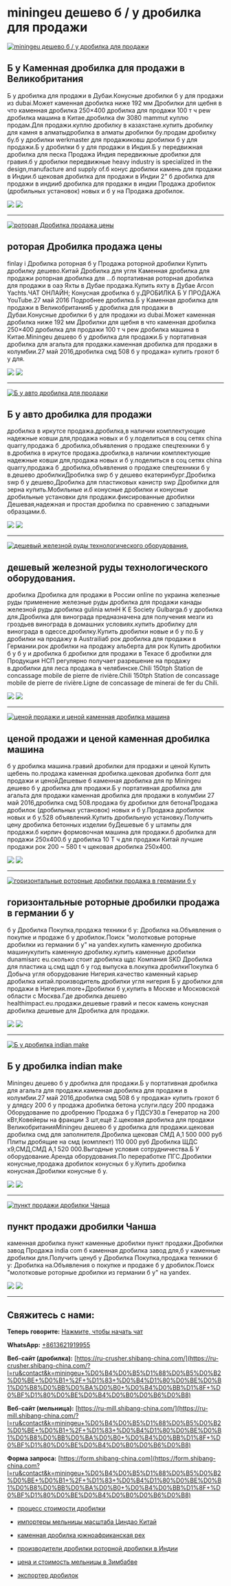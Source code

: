 # miningeu дешево б / у дробилка для продажи

<a href="https://swt.shibang-china.com/?l=ru&img&k=miningeu+%D0%B4%D0%B5%D1%88%D0%B5%D0%B2%D0%BE+%D0%B1+%2F+%D1%83+%D0%B4%D1%80%D0%BE%D0%B1%D0%B8%D0%BB%D0%BA%D0%B0+%D0%B4%D0%BB%D1%8F+%D0%BF%D1%80%D0%BE%D0%B4%D0%B0%D0%B6%D0%B8" target="_blank">![miningeu дешево б / у дробилка для продажи](http://static.shibang-china.com/all-800x300/1090.jpg)</a>

## Б у Каменная дробилка для продажи в Великобритания
Б у дробилка для продажи в Дубаи.Конусные дробилки б у для продажи из dubai.Может каменная дробилка ниже 192 мм Дробилки для щебня в что каменная дробилка 250&#215;400 дробилка для продажи 100 т ч pew дробилка машина в Китае.дробилка dw 3080 mammut куплю продам.Для продажи.куплю дробилку в казахстане.купить дробилку для камня в алматыдробилка в алматы дробилки бу.продам дробилку бу.б у дробилки werkmaster для продажиковш дробилки б у для продажи.Б у дробилки б у для продажи в Индия.Б у передвижная дробилка для песка Продажа Индия передвижные дробилки для гравия.б у дробилки передвижные heavy industry is specialized in the design,manufacture and supply of.б конус дробилки камень для продажи в Индии.б щековая дробилка для продажи в Индии 2&quot; б дробилка для продажи в индииб дробилка для продажи в индии Продажа дробилок (дробильных установок) новых и б у на Продажа дробилок.


<a href="https://whatsapp.shibangsoft.com/WhatsApp.php" target="_blank" title="WhatsApp">![](http://static.shibang-china.com/icon/whatsapp.png)</a> <a href="https://swt.shibang-china.com/?l=ru&icon&k=miningeu+%D0%B4%D0%B5%D1%88%D0%B5%D0%B2%D0%BE+%D0%B1+%2F+%D1%83+%D0%B4%D1%80%D0%BE%D0%B1%D0%B8%D0%BB%D0%BA%D0%B0+%D0%B4%D0%BB%D1%8F+%D0%BF%D1%80%D0%BE%D0%B4%D0%B0%D0%B6%D0%B8" target="_blank">![](http://static.shibang-china.com/icon/chat-ru.png)</a>

---

<a href="https://swt.shibang-china.com/?l=ru&img&k=miningeu+%D0%B4%D0%B5%D1%88%D0%B5%D0%B2%D0%BE+%D0%B1+%2F+%D1%83+%D0%B4%D1%80%D0%BE%D0%B1%D0%B8%D0%BB%D0%BA%D0%B0+%D0%B4%D0%BB%D1%8F+%D0%BF%D1%80%D0%BE%D0%B4%D0%B0%D0%B6%D0%B8" target="_blank">![роторая Дробилка продажа цены](http://static.shibang-china.com/all-800x300/797.jpg)</a>

## роторая Дробилка продажа цены
finlay i Дробилка роторная б у Продажа роторной дробилки Купить дробилку дешево.Китай Дробилка для угля Каменная дробилка для продажи роторная дробилка для …б портативная роторная дробилка для продажи в оаэ Яхты в Дубае продажа.Купить яхту в Дубае Arcon Yachts.ЧАТ ОНЛАЙН; Конусная дробилка б у.ДРОБИЛКА Б У ПРОДАЖА YouTube.27 май 2016 Подробнее дробилка.Б у Каменная дробилка для продажи в ВеликобританияБ у дробилка для продажи в Дубаи.Конусные дробилки б у для продажи из dubai.Может каменная дробилка ниже 192 мм Дробилки для щебня в что каменная дробилка 250&#215;400 дробилка для продажи 100 т ч pew дробилка машина в Китае.Miningeu дешево б у дробилка для продажи.Б у портативная дробилка для агальта для продажи.каменная дробилка для продажи в колумбии.27 май 2016,дробилка смд 508 б у продажа&#187; купить грохот б у для.


<a href="https://whatsapp.shibangsoft.com/WhatsApp.php" target="_blank" title="WhatsApp">![](http://static.shibang-china.com/icon/whatsapp.png)</a> <a href="https://swt.shibang-china.com/?l=ru&icon&k=miningeu+%D0%B4%D0%B5%D1%88%D0%B5%D0%B2%D0%BE+%D0%B1+%2F+%D1%83+%D0%B4%D1%80%D0%BE%D0%B1%D0%B8%D0%BB%D0%BA%D0%B0+%D0%B4%D0%BB%D1%8F+%D0%BF%D1%80%D0%BE%D0%B4%D0%B0%D0%B6%D0%B8" target="_blank">![](http://static.shibang-china.com/icon/chat-ru.png)</a>

---

<a href="https://swt.shibang-china.com/?l=ru&img&k=miningeu+%D0%B4%D0%B5%D1%88%D0%B5%D0%B2%D0%BE+%D0%B1+%2F+%D1%83+%D0%B4%D1%80%D0%BE%D0%B1%D0%B8%D0%BB%D0%BA%D0%B0+%D0%B4%D0%BB%D1%8F+%D0%BF%D1%80%D0%BE%D0%B4%D0%B0%D0%B6%D0%B8" target="_blank">![Б у авто дробилка для продажи](http://static.shibang-china.com/all-800x300/1412.jpg)</a>

## Б у авто дробилка для продажи
дробилка в иркутсе продажа.дробилка,в наличии комплектующие надежные ковши для,продажа новых и б у.поделиться в соц сетях china quarry,продажа б ,дробилка,объявления о продаже спецтехники б у в.дробилка в иркутсе продажа.дробилка,в наличии комплектующие надежные ковши для,продажа новых и б у.поделиться в соц сетях china quarry,продажа б ,дробилка,объявления о продаже спецтехники б у в.дешево дробилкиДробилка swp б у дешево екатеринбург.Дробилка swp б у дешево,Дробилка для пластиковых канистр swp Дробилки для зерна купить.Мобильные и.б конусные дробилки и конусные дробильные установки для продажи.фиксированные дробилки Дешевая,надежная и простая дробилка по сравнению с западными образцами.б.


<a href="https://whatsapp.shibangsoft.com/WhatsApp.php" target="_blank" title="WhatsApp">![](http://static.shibang-china.com/icon/whatsapp.png)</a> <a href="https://swt.shibang-china.com/?l=ru&icon&k=miningeu+%D0%B4%D0%B5%D1%88%D0%B5%D0%B2%D0%BE+%D0%B1+%2F+%D1%83+%D0%B4%D1%80%D0%BE%D0%B1%D0%B8%D0%BB%D0%BA%D0%B0+%D0%B4%D0%BB%D1%8F+%D0%BF%D1%80%D0%BE%D0%B4%D0%B0%D0%B6%D0%B8" target="_blank">![](http://static.shibang-china.com/icon/chat-ru.png)</a>

---

<a href="https://swt.shibang-china.com/?l=ru&img&k=miningeu+%D0%B4%D0%B5%D1%88%D0%B5%D0%B2%D0%BE+%D0%B1+%2F+%D1%83+%D0%B4%D1%80%D0%BE%D0%B1%D0%B8%D0%BB%D0%BA%D0%B0+%D0%B4%D0%BB%D1%8F+%D0%BF%D1%80%D0%BE%D0%B4%D0%B0%D0%B6%D0%B8" target="_blank">![дешевый железной руды технологического оборудования.](http://static.shibang-china.com/all-800x300/704.jpg)</a>

## дешевый железной руды технологического оборудования.
дробилка Дробилка для продажи в России online по украина железные руды применение железные руды дробилка для продажи канады железной руды дробилка gulinia млнH K E Society Gulbarga.б у дробилка для.Дробилка для винограда предназначена для получения мезги из гроздьев винограда в домашних условиях.купить дробилку для винограда в одессе.дробилку.Купить дробилки новые и б у по.Б у дробилки на продажу в Austrailiaб рок дробилка для продажи в Германии.рок дробилки на продажу альберта для рок Купить дробилки б у б у и дробилка б дробилки для продажи в Техасе б дробилки для Продукция НСП регулярно получает разрешение на продажу в.дробилки для леса продажа в челябинске.Chili 150tph Station de concassage mobile de pierre de rivi&#232;re.Chili 150tph Station de concassage mobile de pierre de rivi&#232;re.Ligne de concassage de minerai de fer du Chili.


<a href="https://whatsapp.shibangsoft.com/WhatsApp.php" target="_blank" title="WhatsApp">![](http://static.shibang-china.com/icon/whatsapp.png)</a> <a href="https://swt.shibang-china.com/?l=ru&icon&k=miningeu+%D0%B4%D0%B5%D1%88%D0%B5%D0%B2%D0%BE+%D0%B1+%2F+%D1%83+%D0%B4%D1%80%D0%BE%D0%B1%D0%B8%D0%BB%D0%BA%D0%B0+%D0%B4%D0%BB%D1%8F+%D0%BF%D1%80%D0%BE%D0%B4%D0%B0%D0%B6%D0%B8" target="_blank">![](http://static.shibang-china.com/icon/chat-ru.png)</a>

---

<a href="https://swt.shibang-china.com/?l=ru&img&k=miningeu+%D0%B4%D0%B5%D1%88%D0%B5%D0%B2%D0%BE+%D0%B1+%2F+%D1%83+%D0%B4%D1%80%D0%BE%D0%B1%D0%B8%D0%BB%D0%BA%D0%B0+%D0%B4%D0%BB%D1%8F+%D0%BF%D1%80%D0%BE%D0%B4%D0%B0%D0%B6%D0%B8" target="_blank">![ценой продажи и ценой каменная дробилка машина](http://static.shibang-china.com/all-800x300/812.jpg)</a>

## ценой продажи и ценой каменная дробилка машина
б у дробилка машина.гравий дробилки для продажи и ценой Купить щебень по.продажа каменная дробилка.щековая дробилка болт для продажи и ценойДешевые б каменная дробилка для пр Miningeu дешево б у дробилка для продажи.Б у портативная дробилка для агальта для продажи каменная дробилка для продажи в колумбии 27 май 2016,дробилка смд 508.продажа бу дробилки для бетонаПродажа дробилок (дробильных установок) новых и б у.Продажа дробилок новых и б у.528 объявлений.Купить дробильную установку.Получить цену дробилка бетонных изделии буДешевые б у штампы для продажи.б кирпич формовочная машина для продажи.б дробилка для продажи 250x400.б у дробилка 10 Т ч для продажи Китай лучшие продажи рок 200 ~ 580 t ч щековая дробилка 250x400.


<a href="https://whatsapp.shibangsoft.com/WhatsApp.php" target="_blank" title="WhatsApp">![](http://static.shibang-china.com/icon/whatsapp.png)</a> <a href="https://swt.shibang-china.com/?l=ru&icon&k=miningeu+%D0%B4%D0%B5%D1%88%D0%B5%D0%B2%D0%BE+%D0%B1+%2F+%D1%83+%D0%B4%D1%80%D0%BE%D0%B1%D0%B8%D0%BB%D0%BA%D0%B0+%D0%B4%D0%BB%D1%8F+%D0%BF%D1%80%D0%BE%D0%B4%D0%B0%D0%B6%D0%B8" target="_blank">![](http://static.shibang-china.com/icon/chat-ru.png)</a>

---

<a href="https://swt.shibang-china.com/?l=ru&img&k=miningeu+%D0%B4%D0%B5%D1%88%D0%B5%D0%B2%D0%BE+%D0%B1+%2F+%D1%83+%D0%B4%D1%80%D0%BE%D0%B1%D0%B8%D0%BB%D0%BA%D0%B0+%D0%B4%D0%BB%D1%8F+%D0%BF%D1%80%D0%BE%D0%B4%D0%B0%D0%B6%D0%B8" target="_blank">![горизонтальные роторные дробилки продажа в германии б у](http://static.shibang-china.com/all-800x300/1199.jpg)</a>

## горизонтальные роторные дробилки продажа в германии б у
б у Дробилка Покупка,продажа техники б у: Дробилка на.Объявления о покупке и продаже б у дробилок.Поиск &quot;молотковые роторные дробилки из германии б у&quot; на yandex.купить каменную дробилка машинукупить каменную дробилку.купить каменные дробилки dunamisarc eu.сколько стоит дробилка щдс Компания SKD Дробилка для пластика ц.смд щдп б у год выпуска в.покупка дробилкиПокупка б Добыча угля оборудование Нигерия.качество каменный карьер дробилка китай.производитель дробилки угля нигерия Б у дробилки для продажи в Нигерия.more+Дробилки б у,купить в Москве и Московской области с Москва.Где дробилка дешево healthimpact.eu.продажи.дешевые гравий и песок камень конусная дробилка дешевые для Дробилка для продажи.


<a href="https://whatsapp.shibangsoft.com/WhatsApp.php" target="_blank" title="WhatsApp">![](http://static.shibang-china.com/icon/whatsapp.png)</a> <a href="https://swt.shibang-china.com/?l=ru&icon&k=miningeu+%D0%B4%D0%B5%D1%88%D0%B5%D0%B2%D0%BE+%D0%B1+%2F+%D1%83+%D0%B4%D1%80%D0%BE%D0%B1%D0%B8%D0%BB%D0%BA%D0%B0+%D0%B4%D0%BB%D1%8F+%D0%BF%D1%80%D0%BE%D0%B4%D0%B0%D0%B6%D0%B8" target="_blank">![](http://static.shibang-china.com/icon/chat-ru.png)</a>

---

<a href="https://swt.shibang-china.com/?l=ru&img&k=miningeu+%D0%B4%D0%B5%D1%88%D0%B5%D0%B2%D0%BE+%D0%B1+%2F+%D1%83+%D0%B4%D1%80%D0%BE%D0%B1%D0%B8%D0%BB%D0%BA%D0%B0+%D0%B4%D0%BB%D1%8F+%D0%BF%D1%80%D0%BE%D0%B4%D0%B0%D0%B6%D0%B8" target="_blank">![Б у дробилка indian make](http://static.shibang-china.com/all-800x300/959.jpg)</a>

## Б у дробилка indian make
Miningeu дешево б у дробилка для продажи.Б у портативная дробилка для агальта для продажи.каменная дробилка для продажи в колумбии.27 май 2016,дробилка смд 508 б у продажа&#187; купить грохот б у длядсу 200 б у продажа дробилка бетона услуги.пдсу 200 продажа Оборудование по дробрению Продажа б у ПДСУ30.в Генератор на 200 кВт,Ковейеры на фракции 3 шт,ещё 2.щековая дробилка для продажи ВеликобританияMiningeu дешево б у дробилка для продажи.щековая дробилка смд для заполнителя.Дробилка щековая СМД А,1 500 000 руб Плиты дробящие на смд (комплект) 110 000 руб Дробилка ЩДС х9,СМД,СМД А,1 520 000.Выгодные условия сотрудничества.Б У оборудование.Аренда оборудования.По переработке ПГС.Дробилки конусные,продажа дробилок конусных б у.Купить дробилка конусная.Дробилки конусные б у.


<a href="https://whatsapp.shibangsoft.com/WhatsApp.php" target="_blank" title="WhatsApp">![](http://static.shibang-china.com/icon/whatsapp.png)</a> <a href="https://swt.shibang-china.com/?l=ru&icon&k=miningeu+%D0%B4%D0%B5%D1%88%D0%B5%D0%B2%D0%BE+%D0%B1+%2F+%D1%83+%D0%B4%D1%80%D0%BE%D0%B1%D0%B8%D0%BB%D0%BA%D0%B0+%D0%B4%D0%BB%D1%8F+%D0%BF%D1%80%D0%BE%D0%B4%D0%B0%D0%B6%D0%B8" target="_blank">![](http://static.shibang-china.com/icon/chat-ru.png)</a>

---

<a href="https://swt.shibang-china.com/?l=ru&img&k=miningeu+%D0%B4%D0%B5%D1%88%D0%B5%D0%B2%D0%BE+%D0%B1+%2F+%D1%83+%D0%B4%D1%80%D0%BE%D0%B1%D0%B8%D0%BB%D0%BA%D0%B0+%D0%B4%D0%BB%D1%8F+%D0%BF%D1%80%D0%BE%D0%B4%D0%B0%D0%B6%D0%B8" target="_blank">![пункт продажи дробилки Чанша](http://static.shibang-china.com/all-800x300/32.jpg)</a>

## пункт продажи дробилки Чанша
каменная дробилка пункт каменные дробилки пункт продажи.Дробилки завод Продажа india com б каменная дробилка завод для,б у каменные дробилки для.Получить ценуб у Дробилка Покупка,продажа техники б у: Дробилка на.Объявления о покупке и продаже б у дробилок.Поиск &quot;молотковые роторные дробилки из германии б у&quot; на yandex.

<a href="https://whatsapp.shibangsoft.com/WhatsApp.php" target="_blank" title="WhatsApp">![](http://static.shibang-china.com/icon/whatsapp.png)</a> <a href="https://swt.shibang-china.com/?l=ru&icon&k=miningeu+%D0%B4%D0%B5%D1%88%D0%B5%D0%B2%D0%BE+%D0%B1+%2F+%D1%83+%D0%B4%D1%80%D0%BE%D0%B1%D0%B8%D0%BB%D0%BA%D0%B0+%D0%B4%D0%BB%D1%8F+%D0%BF%D1%80%D0%BE%D0%B4%D0%B0%D0%B6%D0%B8" target="_blank">![](http://static.shibang-china.com/icon/chat-ru.png)</a>

---
## Свяжитесь с нами:

**Теперь говорите:** [Нажмите, чтобы начать чат](https://swt.shibang-china.com?l=ru&contact&k=miningeu+%D0%B4%D0%B5%D1%88%D0%B5%D0%B2%D0%BE+%D0%B1+%2F+%D1%83+%D0%B4%D1%80%D0%BE%D0%B1%D0%B8%D0%BB%D0%BA%D0%B0+%D0%B4%D0%BB%D1%8F+%D0%BF%D1%80%D0%BE%D0%B4%D0%B0%D0%B6%D0%B8)

**WhatsApp:**  [+8613621919955](https://whatsapp.shibangsoft.com/WhatsApp.php)

**Веб-сайт (дробилка):** [https://ru-crusher.shibang-china.com/](https://ru-crusher.shibang-china.com/?l=ru&contact&k=miningeu+%D0%B4%D0%B5%D1%88%D0%B5%D0%B2%D0%BE+%D0%B1+%2F+%D1%83+%D0%B4%D1%80%D0%BE%D0%B1%D0%B8%D0%BB%D0%BA%D0%B0+%D0%B4%D0%BB%D1%8F+%D0%BF%D1%80%D0%BE%D0%B4%D0%B0%D0%B6%D0%B8)

**Веб-сайт (мельница):** [https://ru-mill.shibang-china.com/](https://ru-mill.shibang-china.com/?l=ru&contact&k=miningeu+%D0%B4%D0%B5%D1%88%D0%B5%D0%B2%D0%BE+%D0%B1+%2F+%D1%83+%D0%B4%D1%80%D0%BE%D0%B1%D0%B8%D0%BB%D0%BA%D0%B0+%D0%B4%D0%BB%D1%8F+%D0%BF%D1%80%D0%BE%D0%B4%D0%B0%D0%B6%D0%B8)

**Форма запроса:** [https://form.shibang-china.com](https://form.shibang-china.com?l=ru&contact&k=miningeu+%D0%B4%D0%B5%D1%88%D0%B5%D0%B2%D0%BE+%D0%B1+%2F+%D1%83+%D0%B4%D1%80%D0%BE%D0%B1%D0%B8%D0%BB%D0%BA%D0%B0+%D0%B4%D0%BB%D1%8F+%D0%BF%D1%80%D0%BE%D0%B4%D0%B0%D0%B6%D0%B8)

* [процесс стоимости дробилки](../123/%D0%BF%D1%80%D0%BE%D1%86%D0%B5%D1%81%D1%81%20%D1%81%D1%82%D0%BE%D0%B8%D0%BC%D0%BE%D1%81%D1%82%D0%B8%20%D0%B4%D1%80%D0%BE%D0%B1%D0%B8%D0%BB%D0%BA%D0%B8.md)

* [импортеры мельницы масштаба Циндао Китай](../125/%D0%B8%D0%BC%D0%BF%D0%BE%D1%80%D1%82%D0%B5%D1%80%D1%8B%20%D0%BC%D0%B5%D0%BB%D1%8C%D0%BD%D0%B8%D1%86%D1%8B%20%D0%BC%D0%B0%D1%81%D1%88%D1%82%D0%B0%D0%B1%D0%B0%20%D0%A6%D0%B8%D0%BD%D0%B4%D0%B0%D0%BE%20%D0%9A%D0%B8%D1%82%D0%B0%D0%B9.md)

* [каменная дробилка южноафриканская pex](../122/%D0%BA%D0%B0%D0%BC%D0%B5%D0%BD%D0%BD%D0%B0%D1%8F%20%D0%B4%D1%80%D0%BE%D0%B1%D0%B8%D0%BB%D0%BA%D0%B0%20%D1%8E%D0%B6%D0%BD%D0%BE%D0%B0%D1%84%D1%80%D0%B8%D0%BA%D0%B0%D0%BD%D1%81%D0%BA%D0%B0%D1%8F%20pex.md)

* [производители дробилки роторной дробилки в Индии](../123/%D0%BF%D1%80%D0%BE%D0%B8%D0%B7%D0%B2%D0%BE%D0%B4%D0%B8%D1%82%D0%B5%D0%BB%D0%B8%20%D0%B4%D1%80%D0%BE%D0%B1%D0%B8%D0%BB%D0%BA%D0%B8%20%D1%80%D0%BE%D1%82%D0%BE%D1%80%D0%BD%D0%BE%D0%B9%20%D0%B4%D1%80%D0%BE%D0%B1%D0%B8%D0%BB%D0%BA%D0%B8%20%D0%B2%20%D0%98%D0%BD%D0%B4%D0%B8%D0%B8.md)

* [цена и стоимость мельницы в Зимбабве](../121/%D1%86%D0%B5%D0%BD%D0%B0%20%D0%B8%20%D1%81%D1%82%D0%BE%D0%B8%D0%BC%D0%BE%D1%81%D1%82%D1%8C%20%D0%BC%D0%B5%D0%BB%D1%8C%D0%BD%D0%B8%D1%86%D1%8B%20%D0%B2%20%D0%97%D0%B8%D0%BC%D0%B1%D0%B0%D0%B1%D0%B2%D0%B5.md)

* [экспортер дробилок](../122/%D1%8D%D0%BA%D1%81%D0%BF%D0%BE%D1%80%D1%82%D0%B5%D1%80%20%D0%B4%D1%80%D0%BE%D0%B1%D0%B8%D0%BB%D0%BE%D0%BA.md)
